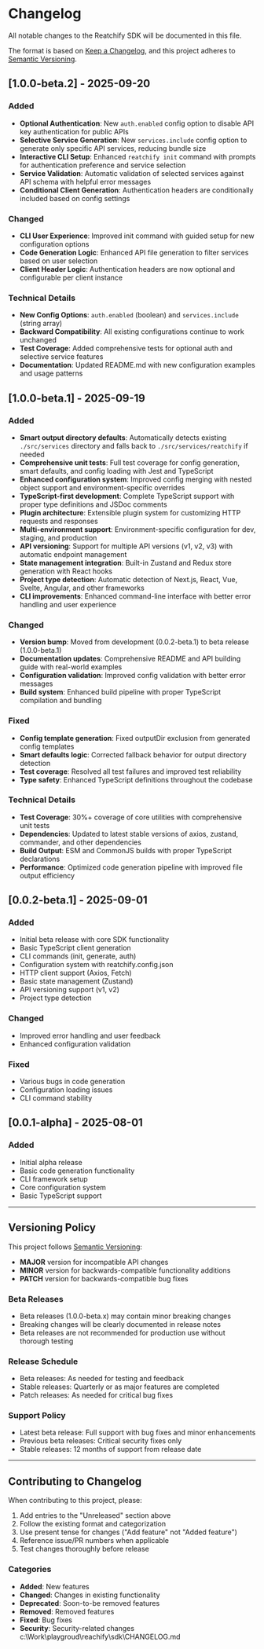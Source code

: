 # Changelog

All notable changes to the Reatchify SDK will be documented in this file.

The format is based on [Keep a Changelog](https://keepachangelog.com/en/1.0.0/),
and this project adheres to [Semantic Versioning](https://semver.org/spec/v2.0.0.html).

## [1.0.0-beta.2] - 2025-09-20

### Added

- **Optional Authentication**: New `auth.enabled` config option to disable API key authentication for public APIs
- **Selective Service Generation**: New `services.include` config option to generate only specific API services, reducing bundle size
- **Interactive CLI Setup**: Enhanced `reatchify init` command with prompts for authentication preference and service selection
- **Service Validation**: Automatic validation of selected services against API schema with helpful error messages
- **Conditional Client Generation**: Authentication headers are conditionally included based on config settings

### Changed

- **CLI User Experience**: Improved init command with guided setup for new configuration options
- **Code Generation Logic**: Enhanced API file generation to filter services based on user selection
- **Client Header Logic**: Authentication headers are now optional and configurable per client instance

### Technical Details

- **New Config Options**: `auth.enabled` (boolean) and `services.include` (string array)
- **Backward Compatibility**: All existing configurations continue to work unchanged
- **Test Coverage**: Added comprehensive tests for optional auth and selective service features
- **Documentation**: Updated README.md with new configuration examples and usage patterns

## [1.0.0-beta.1] - 2025-09-19

### Added

- **Smart output directory defaults**: Automatically detects existing `./src/services` directory and falls back to `./src/services/reatchify` if needed
- **Comprehensive unit tests**: Full test coverage for config generation, smart defaults, and config loading with Jest and TypeScript
- **Enhanced configuration system**: Improved config merging with nested object support and environment-specific overrides
- **TypeScript-first development**: Complete TypeScript support with proper type definitions and JSDoc comments
- **Plugin architecture**: Extensible plugin system for customizing HTTP requests and responses
- **Multi-environment support**: Environment-specific configuration for dev, staging, and production
- **API versioning**: Support for multiple API versions (v1, v2, v3) with automatic endpoint management
- **State management integration**: Built-in Zustand and Redux store generation with React hooks
- **Project type detection**: Automatic detection of Next.js, React, Vue, Svelte, Angular, and other frameworks
- **CLI improvements**: Enhanced command-line interface with better error handling and user experience

### Changed

- **Version bump**: Moved from development (0.0.2-beta.1) to beta release (1.0.0-beta.1)
- **Documentation updates**: Comprehensive README and API building guide with real-world examples
- **Configuration validation**: Improved config validation with better error messages
- **Build system**: Enhanced build pipeline with proper TypeScript compilation and bundling

### Fixed

- **Config template generation**: Fixed outputDir exclusion from generated config templates
- **Smart defaults logic**: Corrected fallback behavior for output directory detection
- **Test coverage**: Resolved all test failures and improved test reliability
- **Type safety**: Enhanced TypeScript definitions throughout the codebase

### Technical Details

- **Test Coverage**: 30%+ coverage of core utilities with comprehensive unit tests
- **Dependencies**: Updated to latest stable versions of axios, zustand, commander, and other dependencies
- **Build Output**: ESM and CommonJS builds with proper TypeScript declarations
- **Performance**: Optimized code generation pipeline with improved file output efficiency

## [0.0.2-beta.1] - 2025-09-01

### Added

- Initial beta release with core SDK functionality
- Basic TypeScript client generation
- CLI commands (init, generate, auth)
- Configuration system with reatchify.config.json
- HTTP client support (Axios, Fetch)
- Basic state management (Zustand)
- API versioning support (v1, v2)
- Project type detection

### Changed

- Improved error handling and user feedback
- Enhanced configuration validation

### Fixed

- Various bugs in code generation
- Configuration loading issues
- CLI command stability

## [0.0.1-alpha] - 2025-08-01

### Added

- Initial alpha release
- Basic code generation functionality
- CLI framework setup
- Core configuration system
- Basic TypeScript support

---

## Versioning Policy

This project follows [Semantic Versioning](https://semver.org/):

- **MAJOR** version for incompatible API changes
- **MINOR** version for backwards-compatible functionality additions
- **PATCH** version for backwards-compatible bug fixes

### Beta Releases

- Beta releases (1.0.0-beta.x) may contain minor breaking changes
- Breaking changes will be clearly documented in release notes
- Beta releases are not recommended for production use without thorough testing

### Release Schedule

- Beta releases: As needed for testing and feedback
- Stable releases: Quarterly or as major features are completed
- Patch releases: As needed for critical bug fixes

### Support Policy

- Latest beta release: Full support with bug fixes and minor enhancements
- Previous beta releases: Critical security fixes only
- Stable releases: 12 months of support from release date

---

## Contributing to Changelog

When contributing to this project, please:

1. Add entries to the "Unreleased" section above
2. Follow the existing format and categorization
3. Use present tense for changes ("Add feature" not "Added feature")
4. Reference issue/PR numbers when applicable
5. Test changes thoroughly before release

### Categories

- **Added**: New features
- **Changed**: Changes in existing functionality
- **Deprecated**: Soon-to-be removed features
- **Removed**: Removed features
- **Fixed**: Bug fixes
- **Security**: Security-related changes</content>
  <parameter name="filePath">c:\Work\playgroud\reachify\sdk\CHANGELOG.md
